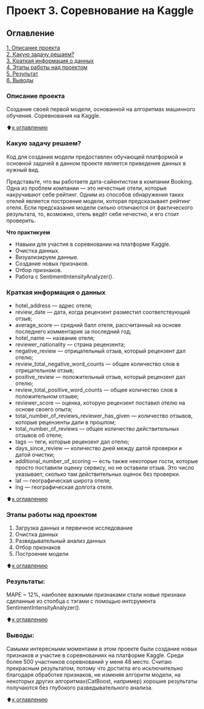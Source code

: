 # Проект 3. Соревнование на Kaggle

## Оглавление  
[1. Описание проекта](https://github.com/G4dgetHackwrench/Homework/tree/main/Learning/Блок_3/Project3/README.md#Описание-проекта)  
[2. Какую задачу решаем?](https://github.com/G4dgetHackwrench/Homework/tree/main/Learning/Блок_3/Project3/README.md#Какую-задачу-решаем)  
[3. Краткая информация о данных](https://github.com/G4dgetHackwrench/Homework/tree/main/Learning/Блок_3/Project3/README.md#Краткая-информация-о-данных)  
[4. Этапы работы над проектом](https://github.com/G4dgetHackwrench/Homework/tree/main/Learning/Блок_3/Project3/README.md#Этапы-работы-над-проектом)  
[5. Результат](https://github.com/G4dgetHackwrench/Homework/tree/main/Learning/Блок_3/Project3/README.md#Результат)    
[6. Выводы](https://github.com/G4dgetHackwrench/Homework/tree/main/Learning/Блок_3/Project3/README.md#Выводы) 

### Описание проекта    
Создание своей первой модели, основанной на алгоритмах машинного обучения. Соревнования на Kaggle.

:arrow_up:[к оглавлению](https://github.com/G4dgetHackwrench/Homework/tree/main/Learning/Блок_3/Project3/README.md#Оглавление)


### Какую задачу решаем?    
Код для создания модели предоставлен обучающей платформой и основной задачей в данном проекте является приведение данных в нужный вид.

Представьте, что вы работаете дата-сайентистом в компании Booking. Одна из проблем компании — это нечестные отели, которые накручивают себе рейтинг. Одним из способов обнаружения таких отелей является построение модели, которая предсказывает рейтинг отеля. Если предсказания модели сильно отличаются от фактического результата, то, возможно, отель ведёт себя нечестно, и его стоит проверить.

**Что практикуем**     
* Навыки для участия в соревновании на платформе Kaggle.
* Очистка данных.
* Визуализируем данные.
* Создание новых признаков.
* Отбор признаков.
* Работа с SentimentIntensityAnalyzer().


### Краткая информация о данных
* hotel_address — адрес отеля;
* review_date — дата, когда рецензент разместил соответствующий отзыв;
* average_score — средний балл отеля, рассчитанный на основе последнего комментария за последний год;
* hotel_name — название отеля;
* reviewer_nationality — страна рецензента;
* negative_review — отрицательный отзыв, который рецензент дал отелю;
* review_total_negative_word_counts — общее количество слов в отрицательном отзыв;
* positive_review — положительный отзыв, который рецензент дал отелю;
* review_total_positive_word_counts — общее количество слов в положительном отзыве;
* reviewer_score — оценка, которую рецензент поставил отелю на основе своего опыта;
* total_number_of_reviews_reviewer_has_given — количество отзывов, которые рецензенты дали в прошлом;
* total_number_of_reviews — общее количество действительных отзывов об отеле;
* tags — теги, которые рецензент дал отелю;
* days_since_review — количество дней между датой проверки и датой очистки;
* additional_number_of_scoring — есть также некоторые гости, которые просто поставили оценку сервису, но не оставили отзыв. Это число указывает, сколько там действительных оценок без проверки.
* lat — географическая широта отеля;
* lng — географическая долгота отеля.
  
:arrow_up:[к оглавлению](https://github.com/G4dgetHackwrench/Homework/tree/main/Learning/Блок_3/Project3/README.md#Оглавление)


### Этапы работы над проектом  
1. Загрузка данных и первичное исследование
2. Очистка данных
3. Разведывательный анализ данных
4. Отбор признаков
5. Построение модели

:arrow_up:[к оглавлению](https://github.com/G4dgetHackwrench/Homework/tree/main/Learning/Блок_3/Project3/README.md#Оглавление)


### Результаты:  
MAPE ~ 12%, наиболее важными признаками стали новые признаки сделанные из столбца с тэгами с помощью интсрумента SentimentIntensityAnalyzer().

:arrow_up:[к оглавлению](https://github.com/G4dgetHackwrench/Homework/tree/main/Learning/Блок_3/Project3/README.md#Оглавление)


### Выводы:  
Самыми интересными моментами в этом проекте были создание новых признаков и участие в соревнованиях на платформе Kaggle. Среди более 500 участников соревнований у меня 48 место. Считаю прекрасным результатом, потому что достигла его исключительно благодаря обработке признаков, не изменяя алгоритм модели, на некоторых других алгоритмах(CatBoost, например) хорошие результаты получаются без глубокого разведывательного анализа.

:arrow_up:[к оглавлению](https://github.com/G4dgetHackwrench/Homework/tree/main/Learning/Блок_3/Project3/README.md#Оглавление)



